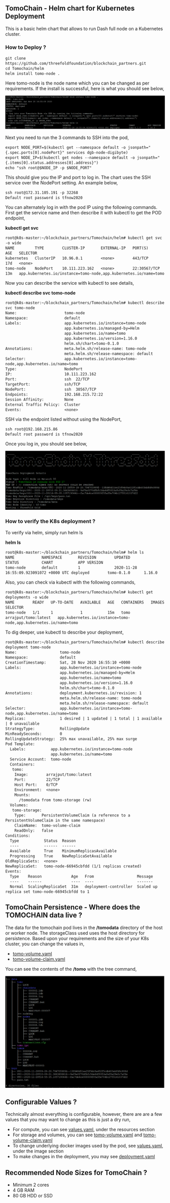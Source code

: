 ## TomoChain - Helm chart for Kubernetes Deployment

This is a basic helm chart that allows to run Dash full node on a Kubernetes cluster.

### How to Deploy ?
```
git clone https://github.com/threefoldfoundation/blockchain_partners.git
cd Tomochain/helm
helm install tomo-node .
```
Here tomo-node is the node name which you can be changed as per requirements. If the install is successful, here is what you should see below,

![](../images/helm-deploy-success.png)

Next you need to run the 3 commands to SSH into the pod,
```
export NODE_PORT=$(kubectl get --namespace default -o jsonpath="{.spec.ports[0].nodePort}" services dgb-node-digibyte)
export NODE_IP=$(kubectl get nodes --namespace default -o jsonpath="{.items[0].status.addresses[0].address}")
echo "ssh root@$NODE_IP -p $NODE_PORT"
```
This should give you the IP and port to log in. The chart uses the SSH service over the NodePort setting. An example below,

```
ssh root@172.31.105.191 -p 32268
Default root password is tfnow2020
```
You can alternately log in with the pod IP using the following commands. First get the service name and then describe it with kubectl to get the POD endpoint,

**kubectl get svc**

```
root@k8s-master:~/blockchain_partners/Tomochain/helm# kubectl get svc -o wide
NAME         TYPE        CLUSTER-IP       EXTERNAL-IP   PORT(S)        AGE   SELECTOR
kubernetes   ClusterIP   10.96.0.1        <none>        443/TCP        17d   <none>
tomo-node    NodePort    10.111.223.162   <none>        22:30567/TCP   13m   app.kubernetes.io/instance=tomo-node,app.kubernetes.io/name=tomo
```
Now you can describe the service with kubectl to see details,

**kubectl describe svc tomo-node**

```
root@k8s-master:~/blockchain_partners/Tomochain/helm# kubectl describe svc tomo-node
Name:                     tomo-node
Namespace:                default
Labels:                   app.kubernetes.io/instance=tomo-node
                          app.kubernetes.io/managed-by=Helm
                          app.kubernetes.io/name=tomo
                          app.kubernetes.io/version=1.16.0
                          helm.sh/chart=tomo-0.1.0
Annotations:              meta.helm.sh/release-name: tomo-node
                          meta.helm.sh/release-namespace: default
Selector:                 app.kubernetes.io/instance=tomo-node,app.kubernetes.io/name=tomo
Type:                     NodePort
IP:                       10.111.223.162
Port:                     ssh  22/TCP
TargetPort:               ssh/TCP
NodePort:                 ssh  30567/TCP
Endpoints:                192.168.215.72:22
Session Affinity:         None
External Traffic Policy:  Cluster
Events:                   <none>
```

SSH via the endpoint listed without using the NodePort,

```
ssh root@192.168.215.86
Default root password is tfnow2020
```

Once you log in, you should see below,

![tomo_start.png](../images/tomo_start.png)

### How to verify the K8s deployment ?

To verify via helm, simply run helm ls

**helm ls**

```
root@k8s-master:~/blockchain_partners/Tomochain/helm# helm ls
NAME            NAMESPACE       REVISION        UPDATED                                 STATUS          CHART           APP VERSION
tomo-node       default         1               2020-11-28 16:55:09.923091072 +0000 UTC deployed        tomo-0.1.0      1.16.0
```

Also, you can check via kubectl with the following commands,

```
root@k8s-master:~/blockchain_partners/Tomochain/helm# kubectl get deployments -o wide
NAME        READY   UP-TO-DATE   AVAILABLE   AGE   CONTAINERS   IMAGES                 SELECTOR
tomo-node   1/1     1            1           15m   tomo         arrajput/tomo:latest   app.kubernetes.io/instance=tomo-node,app.kubernetes.io/name=tomo
```

To dig deeper, use kubectl to describe your deployment,

```
root@k8s-master:~/blockchain_partners/Tomochain/helm# kubectl describe deployment tomo-node
Name:                   tomo-node
Namespace:              default
CreationTimestamp:      Sat, 28 Nov 2020 16:55:10 +0000
Labels:                 app.kubernetes.io/instance=tomo-node
                        app.kubernetes.io/managed-by=Helm
                        app.kubernetes.io/name=tomo
                        app.kubernetes.io/version=1.16.0
                        helm.sh/chart=tomo-0.1.0
Annotations:            deployment.kubernetes.io/revision: 1
                        meta.helm.sh/release-name: tomo-node
                        meta.helm.sh/release-namespace: default
Selector:               app.kubernetes.io/instance=tomo-node,app.kubernetes.io/name=tomo
Replicas:               1 desired | 1 updated | 1 total | 1 available | 0 unavailable
StrategyType:           RollingUpdate
MinReadySeconds:        0
RollingUpdateStrategy:  25% max unavailable, 25% max surge
Pod Template:
  Labels:           app.kubernetes.io/instance=tomo-node
                    app.kubernetes.io/name=tomo
  Service Account:  tomo-node
  Containers:
   tomo:
    Image:        arrajput/tomo:latest
    Port:         22/TCP
    Host Port:    0/TCP
    Environment:  <none>
    Mounts:
      /tomodata from tomo-storage (rw)
  Volumes:
   tomo-storage:
    Type:       PersistentVolumeClaim (a reference to a PersistentVolumeClaim in the same namespace)
    ClaimName:  tomo-volume-claim
    ReadOnly:   false
Conditions:
  Type           Status  Reason
  ----           ------  ------
  Available      True    MinimumReplicasAvailable
  Progressing    True    NewReplicaSetAvailable
OldReplicaSets:  <none>
NewReplicaSet:   tomo-node-66945cbfdd (1/1 replicas created)
Events:
  Type    Reason             Age   From                   Message
  ----    ------             ----  ----                   -------
  Normal  ScalingReplicaSet  31m   deployment-controller  Scaled up replica set tomo-node-66945cbfdd to 1
```

## TomoChain Persistence - Where does the TOMOCHAIN data live ?

The data for the tomochain pod lives in the **/tomodata** directory of the host or worker node. The storageClass used uses the host directory for persistence. Based upon your requirements and the size of your K8s cluster, you can change the values in,

* [tomo-volume.yaml](templates/tomo-volume.yaml)
* [tomo-volume-claim.yaml](templates/tomo-volume-claim.yaml)

You can see the contents of the **/tomo** with the tree command,

![tomo-tree.png](../images/tomo-tree.png)

## Configurable Values ?

Technically almost everything is configurable, however, there are are a few values that you may want to change as this is just a dry run,

* For compute, you can see [values.yaml](values.yaml), under the resources section
* For storage and volumes, you can see [tomo-volume.yaml](templates/tomo-volume.yaml) and [tomo-volume-claim.yaml](templates/tomo-volume-claim.yaml)
* To change underlying docker images used by the pod, see [values.yaml](values.yaml), under the image section
* To make changes in the deployment, you may see [deployment.yaml](templates/deployment.yaml)

## Recommended Node Sizes for TomoChain ?

* Minimum 2 cores 
* 4 GB RAM  
* 80 GB HDD or SSD


